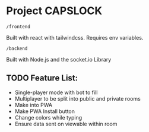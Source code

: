 # Project CAPSLOCK

`/frontend`

Built with react with tailwindcss. Requires env variables. 

`/backend`

Built with Node.js and the socket.io Library

## TODO Feature List:
- Single-player mode with bot to fill
- Multiplayer to be split into public and private rooms
- Make into PWA
- Make PWA Install button
- Change colors while typing
- Ensure data sent on viewable within room